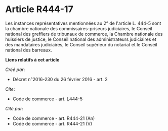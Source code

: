 # Article R444-17

Les instances représentatives mentionnées au 2° de l'article L. 444-5 sont la chambre nationale des commissaires-priseurs
judiciaires, le Conseil national des greffiers de tribunaux de commerce, la Chambre nationale des huissiers de justice, le
Conseil national des administrateurs judiciaires et des mandataires judiciaires, le Conseil supérieur du notariat et le
Conseil national des barreaux.

**Liens relatifs à cet article**

_Créé par_:

  - Décret n°2016-230 du 26 février 2016 - art. 2

_Cite_:

  - Code de commerce - art. L444-5

_Cité par_:

  - Code de commerce - art. R444-21 (An)
  - Code de commerce - art. R444-21 (V)
